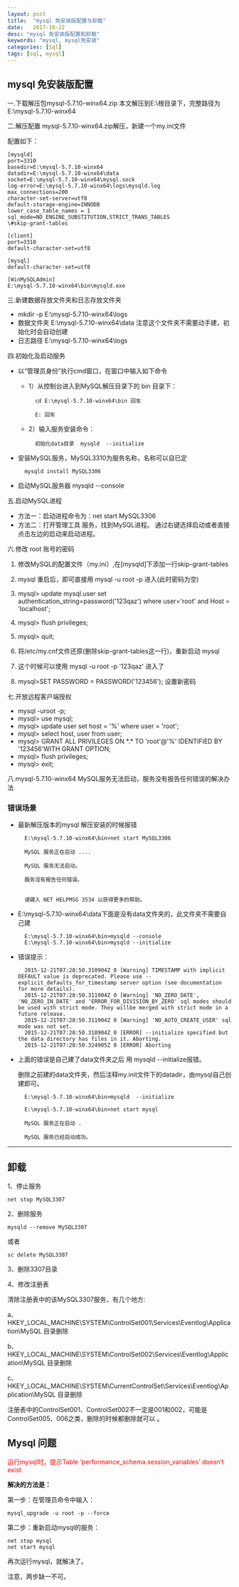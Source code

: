 ```yaml
---
layout: post
title:  "mysql 免安装版配置与卸载"
date:   2017-10-22
desc: "mysql 免安装版配置和卸载"
keywords: "mysql, mysql免安装"
categories: [Sql]
tags: [sql, mysql]
---
```


## mysql 免安装版配置
一.下载解压包mysql-5.7.10-winx64.zip
本文解压到E:\根目录下，完整路径为E:\mysql-5.7.10-winx64

二.解压配置
mysql-5.7.10-winx64.zip解压，新建一个my.ini文件

配置如下：

	[mysqld]
	port=3310
	basedir=E:\mysql-5.7.10-winx64
	datadir=E:\mysql-5.7.10-winx64\data
	socket=E:\mysql-5.7.10-winx64\mysql.sock
	log-error=E:\mysql-5.7.10-winx64\logs\mysqld.log
	max_connections=200
	character-set-server=utf8
	default-storage-engine=INNODB 
	lower_case_table_names = 1
	sql_mode=NO_ENGINE_SUBSTITUTION,STRICT_TRANS_TABLES 
	\#skip-grant-tables
	
	[client]
	port=3310
	default-character-set=utf8
	
	[mysql]
	default-character-set=utf8
	
	[WinMySQLAdmin]
	E:\mysql-5.7.10-winx64\bin\mysqld.exe

三.新建数据存放文件夹和日志存放文件夹

* mkdir -p E:\mysql-5.7.10-winx64\logs
* 数据文件夹 E:\mysql-5.7.10-winx64\data  注意这个文件夹不需要动手建，初始化时会自动创建
* 日志路径   E:\mysql-5.7.10-winx64\logs

四.初始化及启动服务

* 以“管理员身份”执行cmd窗口，在窗口中输入如下命令
	- 1）从控制台进入到MySQL解压目录下的 bin 目录下： 

			cd E:\mysql-5.7.10-winx64\bin 回车

			E: 回车

	- 2）输入服务安装命令：
	
			初始化data目录  mysqld  --initialize

* 安装MySQL服务，MySQL3310为服务名称，名称可以自已定 

		mysqld install MySQL3306

* 启动MySQL服务器   mysqld --console

五.启动MySQL进程

* 方法一：启动进程命令为：net start MySQL3306
* 方法二：打开管理工具 服务，找到MySQL进程。
        通过右键选择启动或者直接点击左边的启动来启动进程。

六.修改 root 账号的密码

1. 修改MySQL的配置文件（my.ini）,在[mysqld]下添加一行skip-grant-tables

2. mysql 重启后，即可直接用 mysql -u root -p 进入(此时密码为空)

3. mysql> update mysql.user set authentication_string=password('123qaz') where user='root' and Host = 'localhost';

4. mysql> flush privileges;

5. mysql> quit;

6. 将/etc/my.cnf文件还原(删除skip-grant-tables这一行)，重新启动 mysql

7. 这个时候可以使用 mysql -u root -p '123qaz' 进入了

8. mysql>SET PASSWORD = PASSWORD('123456'); 设置新密码

七.开放远程客户端授权

* mysql -uroot -p;
* mysql> use mysql;
* mysql> update user set host = '%' where user = 'root'; 
* mysql> select host, user from user; 
* mysql> GRANT ALL PRIVILEGES ON \*.\* TO 'root'@'%' IDENTIFIED BY '123456'WITH  GRANT OPTION;
* mysql> flush privileges;
* mysql> exit;


八.mysql-5.7.10-winx64 MySQL服务无法启动，服务没有报告任何错误的解决办法

### 错误场景

* 最新解压版本的mysql 解压安装的时候报错

		E:\mysql-5.7.10-winx64\bin>net start MySQL3306

		MySQL 服务正在启动 ....

		MySQL 服务无法启动。

		服务没有报告任何错误。


		请键入 NET HELPMSG 3534 以获得更多的帮助。

* E:\mysql-5.7.10-winx64\data下面是没有data文件夹的，此文件夹不需要自己建
 
		E:\mysql-5.7.10-winx64\bin>mysqld --console
		E:\mysql-5.7.10-winx64\bin>mysqld --initialize
* 错误提示：

		2015-12-21T07:28:50.310904Z 0 [Warning] TIMESTAMP with implicit DEFAULT value is deprecated. Please use --explicit_defaults_for_timestamp server option (see documentation for more details).
		2015-12-21T07:28:50.311904Z 0 [Warning] 'NO_ZERO_DATE', 'NO_ZERO_IN_DATE' and 'ERROR_FOR_DIVISION_BY_ZERO' sql modes should be used with strict mode. They willbe merged with strict mode in a future release.
		2015-12-21T07:28:50.311904Z 0 [Warning] 'NO_AUTO_CREATE_USER' sql mode was not set.
		2015-12-21T07:28:50.318904Z 0 [ERROR] --initialize specified but the data directory has files in it. Aborting.
		2015-12-21T07:28:50.324905Z 0 [ERROR] Aborting

* 上面的错误是自己建了data文件夹之后 用 mysqld  --initialize报错。
 
	删除之前建的data文件夹，然后注释my.init文件下的datadir，由mysql自己创建即可。

		E:\mysql-5.7.10-winx64\bin>mysqld  --initialize

		E:\mysql-5.7.10-winx64\bin>net start mysql

		MySQL 服务正在启动 .

		MySQL 服务已经启动成功。

----------

## 卸载

1、停止服务

	net stop MySQL3307

2、删除服务

	mysqld --remove MySQL3307
或者 
   
	sc delete MySQL3307

3、删除3307目录

4、修改注册表

清除注册表中的该MySQL3307服务，有几个地方: 

 a、HKEY_LOCAL_MACHINE\SYSTEM\ControlSet001\Services\Eventlog\Application\MySQL 目录删除     

 b、HKEY_LOCAL_MACHINE\SYSTEM\ControlSet002\Services\Eventlog\Application\MySQL 目录删除  

 c、HKEY_LOCAL_MACHINE\SYSTEM\CurrentControlSet\Services\Eventlog\Application\MySQL 目录删除 

注册表中的ControlSet001、ControlSet002不一定是001和002，可能是ControlSet005、006之类，删除的时候都删除就可以 。

 

## Mysql 问题

<font color='red'> 
	运行mysql时，提示Table ‘performance_schema.session_variables’ doesn’t exist
</font>


**解决的方法是：**

第一步：在管理员命令中输入：
	
	mysql_upgrade -u root -p --force
	
第二步：重新启动mysql的服务：
	
	net stop mysql
	net start mysql
	
再次运行mysql，就解决了。
	
注意，两步缺一不可。